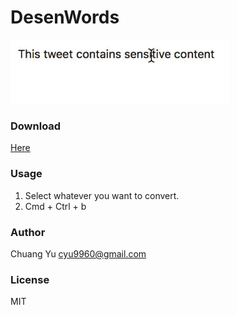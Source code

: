 # DesenWords

<img src="./img/demo.gif" alt="screenshot" width="350" />

### Download

[Here](https://github.com/cyyyu/DesenWords)

### Usage

1. Select whatever you want to convert.
2. Cmd + Ctrl + b

### Author

Chuang Yu cyu9960@gmail.com

### License

MIT

